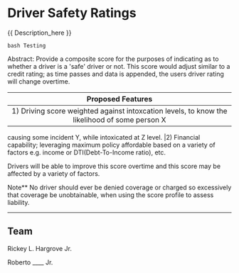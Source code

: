 # Driver Safety Ratings
{{ Description_here }}

``bash
 Testing
``

Abstract: 
Provide a composite score for the purposes of indicating as to whether a driver is a 'safe' driver or not.
This score would adjust similar to a credit rating; as time passes and data is appended, the users driver rating will change overtime.

|**Proposed Features**|
|:--:|
|1) Driving score weighted against intoxcation levels, to know the likelihood of some person X 
causing some incident Y, while intoxicated at Z level.
|2) Financial capability; leveraging maximum policy affordable based on a variety of factors e.g. income or DTI(Debt-To-Income ratio), etc.

Drivers will be able to improve this score overtime and this score may be affected by a variety of factors.

Note**
No driver should ever be denied coverage or charged so excessively that coverage be unobtainable, when using the score profile to assess liability.


---
Team
---
Rickey L. Hargrove Jr.

Roberto ____ Jr.
